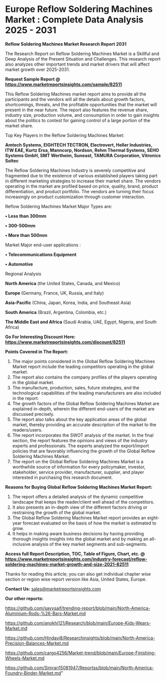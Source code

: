 # Europe Reflow Soldering Machines Market : Complete Data Analysis 2025 - 2031

<strong>Reflow Soldering Machines Market Research Report 2031</strong>

The Research Report on Reflow Soldering Machines Market is a Skillful and Deep Analysis of the Present Situation and Challenges. This research report also analyzes other important trends and market drivers that will affect market growth over 2025-2031.

<strong>Request Sample Report @ <a href=https://www.marketreportsinsights.com/sample/82511>https://www.marketreportsinsights.com/sample/82511</a></strong>

This Reflow Soldering Machines market report aims to provide all the participants and the vendors will all the details about growth factors, shortcomings, threats, and the profitable opportunities that the market will present in the near future. The report also features the revenue share, industry size, production volume, and consumption in order to gain insights about the politics to contest for gaining control of a large portion of the market share.

Top Key Players in the Reflow Soldering Machines Market:

<strong>Amtech Systems, EIGHTECH TECTRON, Electrovert, Heller Industries, ITW EAE, Kurtz Ersa, Manncorp, Nordson, Rehm Thermal Systems, SEHO Systems GmbH, SMT Wertheim, Suneast, TAMURA Corporation, Vitronics Soltec</strong>

The Reflow Soldering Machines Industry is severely competitive and fragmented due to the existence of various established players taking part in different marketing strategies to increase their market share. The vendors operating in the market are profiled based on price, quality, brand, product differentiation, and product portfolio. The vendors are turning their focus increasingly on product customization through customer interaction.

Reflow Soldering Machines Market Major Types are:

<strong>• Less than 300mm

• 300-500mm

• More than 500mm</strong>

Market Major end-user applications :

<strong>• Telecommunications Equipment

• Automotive</strong>

Regional Analysis

</u><strong><b>North America</b></strong> (the United States, Canada, and Mexico)

<strong><b>Europe </b></strong>(Germany, France, UK, Russia, and Italy)

<strong><b>Asia-Pacific</b></strong> (China, Japan, Korea, India, and Southeast Asia)

<strong><b>South America</b></strong> (Brazil, Argentina, Colombia, etc.)

<strong><b>The Middle East and Africa</b></strong> (Saudi Arabia, UAE, Egypt, Nigeria, and South Africa)

<strong>Go For Interesting Discount Here: <a href=https://www.marketreportsinsights.com/discount/82511>https://www.marketreportsinsights.com/discount/82511</a></strong>

<strong>Points Covered in The Report:</strong>
<ol>
  <li>The major points considered in the Global Reflow Soldering Machines Market report include the leading competitors operating in the global market.</li>
  <li>The report also contains the company profiles of the players operating in the global market.</li>
  <li>The manufacture, production, sales, future strategies, and the technological capabilities of the leading manufacturers are also included in the report.</li>
  <li>The growth factors of the Global Reflow Soldering Machines Market are explained in-depth, wherein the different end-users of the market are discussed precisely.</li>
  <li>The report also talks about the key application areas of the global market, thereby providing an accurate description of the market to the readers/users.</li>
  <li>The report incorporates the SWOT analysis of the market. In the final section, the report features the opinions and views of the industry experts and professionals. The experts analyzed the export/import policies that are favorably influencing the growth of the Global Reflow Soldering Machines Market.</li>
  <li>The report on the Global Reflow Soldering Machines Market is a worthwhile source of information for every policymaker, investor, stakeholder, service provider, manufacturer, supplier, and player interested in purchasing this research document.</li>
</ol>
<strong>Reasons for Buying Global Reflow Soldering Machines Market Report:</strong>

<ol>
  <li>The report offers a detailed analysis of the dynamic competitive landscape that keeps the reader/client well ahead of the competitors.</li>
  <li>It also presents an in-depth view of the different factors driving or restraining the growth of the global market.</li>
  <li>The Global Reflow Soldering Machines Market report provides an eight-year forecast evaluated on the basis of how the market is estimated to grow.</li>
  <li>It helps in making aware business decisions by having providing thorough insights insights into the global market and by making an all-inclusive analysis of the key market segments and sub-segments.</li>
</ol>
<strong>Access full Report Description, TOC, Table of Figure, Chart, etc. @ <a href=https://www.marketreportsinsights.com/industry-forecast/reflow-soldering-machines-market-growth-and-size-2021-82511>https://www.marketreportsinsights.com/industry-forecast/reflow-soldering-machines-market-growth-and-size-2021-82511</a></strong>


Thanks for reading this article; you can also get individual chapter wise section or region wise report version like Asia, United States, Europe.

<strong>Contact Us:</strong>
sales@marketreportsinsights.com

<strong>Our other reports:</strong>

<a href=https://github.com/sayysaif/trending-report/blob/main/North-America-Aluminium-Rods-%26-Bars-Market.md>https://github.com/sayysaif/trending-report/blob/main/North-America-Aluminium-Rods-%26-Bars-Market.md</a>

<a href=https://github.com/anokhi121/Research/blob/main/Europe-Kids-Wears-Market.md>https://github.com/anokhi121/Research/blob/main/Europe-Kids-Wears-Market.md</a>

<a href=https://github.com/Hindavi8/Researchinsights/blob/main/North-America-Precision-Balances-Market.md>https://github.com/Hindavi8/Researchinsights/blob/main/North-America-Precision-Balances-Market.md</a>

<a href=https://github.com/cargo4256/Market-trend/blob/main/Europe-Finishing-Wheels-Market.md>https://github.com/cargo4256/Market-trend/blob/main/Europe-Finishing-Wheels-Market.md</a>

<a href=https://github.com/Simran15081947/Reportss/blob/main/North-America-Foundry-Binder-Market.md>https://github.com/Simran15081947/Reportss/blob/main/North-America-Foundry-Binder-Market.md</a>"
